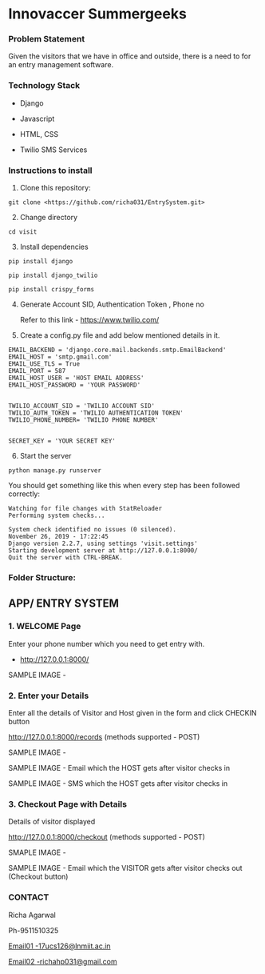 Innovaccer Summergeeks
==============================================

### Problem Statement

Given the visitors that we have in office and outside, there is a need to for an entry management
software.

### Technology Stack

-   Django

-   Javascript

-   HTML, CSS

-   Twilio SMS Services

### Instructions to install

1. Clone this repository:

```git clone <https://github.com/richa031/EntrySystem.git>```

2. Change directory

```cd visit```

3. Install dependencies

```pip install django```

```pip install django_twilio```

```pip install crispy_forms```

4. Generate Account SID, Authentication Token , Phone no

   Refer to this link - <https://www.twilio.com/>

5. Create a config.py file and add below mentioned details in it.
```
EMAIL_BACKEND = 'django.core.mail.backends.smtp.EmailBackend'
EMAIL_HOST = 'smtp.gmail.com'
EMAIL_USE_TLS = True
EMAIL_PORT = 587
EMAIL_HOST_USER = 'HOST EMAIL ADDRESS'
EMAIL_HOST_PASSWORD = 'YOUR PASSWORD'


TWILIO_ACCOUNT_SID = 'TWILIO ACCOUNT SID'
TWILIO_AUTH_TOKEN = 'TWILIO AUTHENTICATION TOKEN'
TWILIO_PHONE_NUMBER= 'TWILIO PHONE NUMBER'


SECRET_KEY = 'YOUR SECRET KEY'
```

6. Start the server

```python manage.py runserver```

You should get something like this when every step has been followed correctly:
```
Watching for file changes with StatReloader
Performing system checks...

System check identified no issues (0 silenced).
November 26, 2019 - 17:22:45
Django version 2.2.7, using settings 'visit.settings'
Starting development server at http://127.0.0.1:8000/
Quit the server with CTRL-BREAK.
```

### Folder Structure:



APP/ ENTRY SYSTEM
---------------

### 1\. WELCOME Page

Enter your phone number which you need to get entry with.

 - http://127.0.0.1:8000/ 

SAMPLE IMAGE -



### 2\. Enter your Details

Enter all the details of Visitor and Host given in the form and click CHECKIN button

http://127.0.0.1:8000/records  (methods supported - POST)

SAMPLE IMAGE -

SAMPLE IMAGE - Email which the HOST gets after visitor checks in

SAMPLE IMAGE - SMS which the HOST gets after visitor checks in
 
### 3\. Checkout Page with Details

Details of visitor displayed

http://127.0.0.1:8000/checkout  (methods supported - POST)

SMAPLE IMAGE - 

SAMPLE IMAGE - Email which the VISITOR gets after visitor checks out (Checkout button)


### CONTACT

Richa Agarwal

Ph-9511510325

[Email01 -17ucs126@lnmiit.ac.in](mailto:Email-17ucs126@lnmiit.ac.in)

[Email02 ](mailto:Email-17ucs126@lnmiit.ac.in)<-richahp031@gmail.com>

